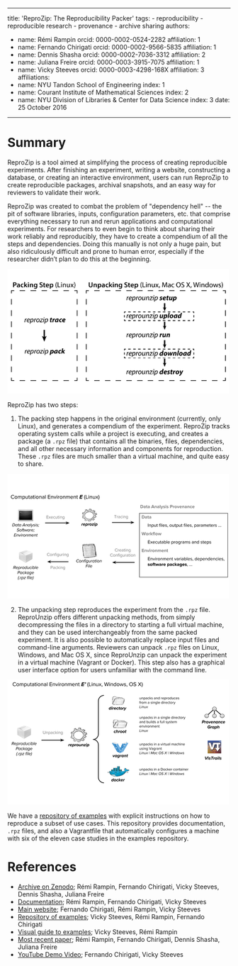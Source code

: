 ---
  title: 'ReproZip: The Reproducibility Packer'
  tags:
    - reproducibility
    - reproducible research
    - provenance
    - archive sharing
  authors:
   - name: Rémi Rampin
     orcid: 0000-0002-0524-2282
     affiliation: 1
   - name: Fernando Chirigati
     orcid: 0000-0002-9566-5835
     affiliation: 1
   - name: Dennis Shasha
     orcid: 0000-0002-7036-3312
     affiliation: 2
   - name: Juliana Freire
     orcid: 0000-0003-3915-7075
     affiliation: 1
   - name: Vicky Steeves
     orcid: 0000-0003-4298-168X
     affiliation: 3
  affiliations:
   - name: NYU Tandon School of Engineering
     index: 1
   - name: Courant Institute of Mathematical Sciences
     index: 2
   - name: NYU Division of Libraries & Center for Data Science
     index: 3
  date: 25 October 2016
  ---

# Summary
ReproZip is a tool aimed at simplifying the process of creating reproducible experiments. After finishing an experiment, writing a website, constructing a database, or  creating an interactive environment, users can run ReproZip to create reproducible packages, archival snapshots, and an easy way for reviewers to validate their work. 
  
ReproZip was created to combat the problem of "dependency hell" -- the pit of software libraries, inputs, configuration parameters, etc. that comprise everything necessary to run and rerun applications and computational experiments. For researchers to even begin to think about sharing their work reliably and reproducibly, they have to create a compendium of all the steps and dependencies. Doing this manually is not only a huge pain, but also ridiculously difficult and prone to human error, especially if the researcher didn’t plan to do this at the beginning. 

![ReproZip Commands](commands.png)

ReproZip has two steps:

1. The packing step happens in the original environment (currently, only Linux), and generates a compendium of the experiment. ReproZip tracks operating system calls while a project is executing, and creates a package (a `.rpz` file) that contains all the binaries, files, dependencies, and all other necessary information and components for reproduction. These `.rpz` files are much smaller than a virtual machine, and quite easy to share.

![Step 1. Packing](packing.png)

2. The unpacking step reproduces the experiment from the `.rpz` file.  ReproUnzip offers different unpacking methods, from simply decompressing the files in a directory to starting a full virtual machine, and they can be used interchangeably from the same packed experiment. It is also possible to automatically replace input files and command-line arguments. Reviewers can unpack `.rpz` files on Linux, Windows, and Mac OS X, since ReproUnzip can unpack the experiment in a virtual machine (Vagrant or Docker). This step also has a graphical user interface option for users unfamiliar with the command line.

![Step 2. Unpacking](unpacking.png)

We have a [repository of examples](https://github.com/ViDA-NYU/reprozip-examples) with explicit instructions on how to reproduce a subset of use cases. This repository provides documentation, `.rpz` files, and also a Vagrantfile that automatically configures a machine with six of the eleven case studies in the examples repository.

# References
* [Archive on Zenodo](https://doi.org/10.5281/zenodo.159604); Rémi Rampin, Fernando Chirigati, Vicky Steeves, Dennis Shasha, Juliana Freire
* [Documentation](https://reprozip.readthedocs.io/en/1.0.x/); Rémi Rampin, Fernando Chirigati, Vicky Steeves
* [Main website](https://vida-nyu.github.io/reprozip/); Fernando Chirigati, Rémi Rampin, Vicky Steeves
* [Repository of examples](http://doi.org/10.17605/OSF.IO/JB2UV); Vicky Steeves, Rémi Rampin, Fernando Chirigati
* [Visual guide to examples](https://vida-nyu.github.io/reprozip-examples/); Vicky Steeves, Rémi Rampin
* [Most recent paper](https://doi.org/10.1145/2882903.2899401); Rémi Rampin, Fernando Chirigati, Dennis Shasha, Juliana Freire
* [YouTube Demo Video](https://www.youtube.com/watch?v=-zLPuwCHXo0); Fernando Chirigati, Vicky Steeves
